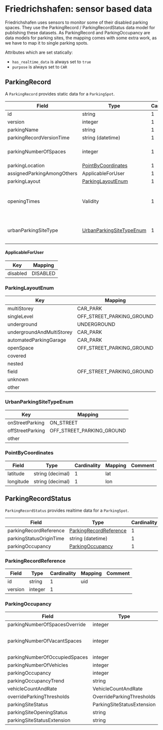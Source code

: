# Friedrichshafen: sensor based data

Friedrichshafen uses sensors to monitor some of their disabled parking spaces. They use the
ParkingRecord / ParkingRecordStatus data model for publishing these datasets. As ParkingRecord and ParkingOccupancy
are data models for parking sites, the mapping comes with some extra work, as we have to map it to single parking
spots.

Attributes which are set statically:

* `has_realtime_data` is always set to `true`
* `purpose` is always set to `CAR`


## ParkingRecord

A `ParkingRecord` provides static data for a `ParkingSpot`.

| Field                      | Type                                                  | Cardinality | Mapping                | Comment                                                 |
|----------------------------|-------------------------------------------------------|-------------|------------------------|---------------------------------------------------------|
| id                         | string                                                | 1           | uid                    |                                                         |
| version                    | integer                                               | 1           |                        |                                                         |
| parkingName                | string                                                | 1           | name                   |                                                         |
| parkingRecordVersionTime   | string (datetime)                                     | 1           | static_data_updated_at |                                                         |
| parkingNumberOfSpaces      | integer                                               | 1           |                        | Has to be 1 at all times, will be validated             |
| parkingLocation            | [PointByCoordinates](#PointByCoordinates)             | 1           |                        |                                                         |
| assignedParkingAmongOthers | ApplicableForUser                                     | 1           | restricted_to.type     |                                                         |
| parkingLayout              | [ParkingLayoutEnum](#ParkingLayoutEnum)               | 1           | type                   |                                                         |
| openingTimes               | Validity                                              | 1           | restricted_to.hours    | Transform to OSM 24/7, as there are just 24/7 datasets. |
| urbanParkingSiteType       | [UrbanParkingSiteTypeEnum](#UrbanParkingSiteTypeEnum) | 1           | type                   | If type is not onStreet, parkingLayout is used          |


#### ApplicableForUser

| Key      | Mapping   |
|----------|-----------|
| disabled | DISABLED  |


### ParkingLayoutEnum

| Key                       | Mapping                   |
|---------------------------|---------------------------|
| multiStorey               | CAR_PARK                  |
| singleLevel               | OFF_STREET_PARKING_GROUND |
| underground               | UNDERGROUND               |
| undergroundAndMultiStorey | CAR_PARK                  |
| automatedParkingGarage    | CAR_PARK                  |
| openSpace                 | OFF_STREET_PARKING_GROUND |
| covered                   |                           |
| nested                    |                           |
| field                     | OFF_STREET_PARKING_GROUND |
| unknown                   |                           |
| other                     |                           |


### UrbanParkingSiteTypeEnum

| Key                 | Mapping                   |
|---------------------|---------------------------|
| onStreetParking     | ON_STREET                 |
| offStreetParking    | OFF_STREET_PARKING_GROUND |
| other               |                           |



### PointByCoordinates

| Field     | Type             | Cardinality | Mapping | Comment |
|-----------|------------------|-------------|---------|---------|
| latitude  | string (decimal) | 1           | lat     |         |
| longitude | string (decimal) | 1           | lon     |         |


## ParkingRecordStatus

`ParkingRecordStatus` provides realtime data for a `ParkingSpot`.

| Field                   | Type                                              | Cardinality | Mapping                  | Comment |
|-------------------------|---------------------------------------------------|-------------|--------------------------|---------|
| parkingRecordReference  | [ParkingRecordReference](#ParkingRecordReference) | 1           | uid                      |         |
| parkingStatusOriginTime | string (datetime)                                 | 1           | realtime_data_updated_at |         |
| parkingOccupancy        | [ParkingOccupancy](#ParkingOccupancy)             | 1           |                          |         |


### ParkingRecordReference

| Field   | Type    | Cardinality | Mapping                | Comment |
|---------|---------|-------------|------------------------|---------|
| id      | string  | 1           | uid                    |         |
| version | integer | 1           |                        |         |


### ParkingOccupancy

| Field                         | Type                       | Cardinality | Mapping         | Comment                                  |
|-------------------------------|----------------------------|-------------|-----------------|------------------------------------------|
| parkingNumberOfSpacesOverride | integer                    | 1           |                 |                                          |
| parkingNumberOfVacantSpaces   | integer                    | 1           | realtime_status | `1` means `AVAILABLE`, `0` means `TAKEN` |
| parkingNumberOfOccupiedSpaces | integer                    | 1           |                 |                                          |
| parkingNumberOfVehicles       | integer                    | 1           |                 |                                          |
| parkingOccupancy              | integer                    | 1           |                 |                                          |
| parkingOccupancyTrend         | string                     | 1           |                 |                                          |
| vehicleCountAndRate           | VehicleCountAndRate        | 1           |                 |                                          |
| overrideParkingThresholds     | OverrideParkingThresholds  | 1           |                 |                                          |
| parkingSiteStatus             | ParkingSiteStatusExtension | 1           |                 |                                          |
| parkingSiteOpeningStatus      | string                     | 1           |                 |                                          |
| parkingSiteStatusExtension    | string                     | 1           |                 |                                          |

